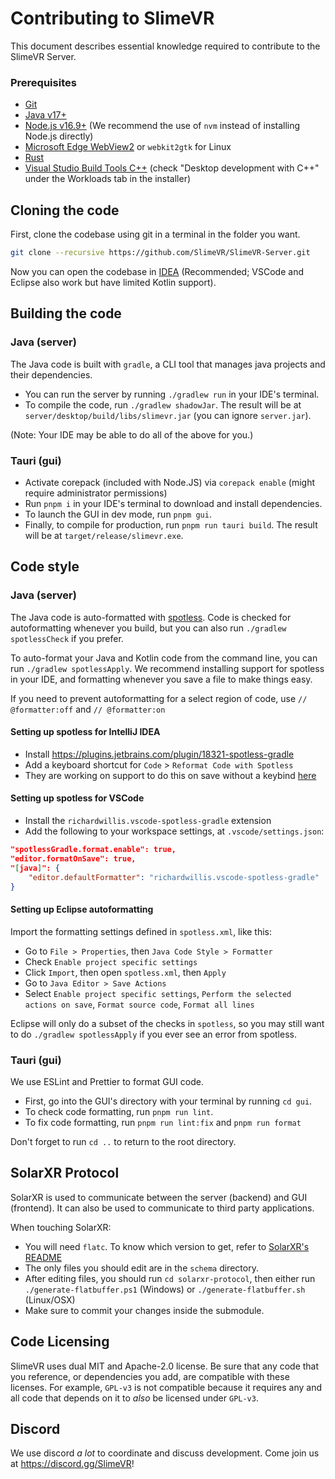 # Contributing to SlimeVR

This document describes essential knowledge required to contribute to the SlimeVR Server.

### Prerequisites

- [Git](https://git-scm.com/downloads)
- [Java v17+](https://adoptium.net/temurin/releases/)
- [Node.js v16.9+](https://nodejs.org) (We recommend the use of `nvm` instead of installing Node.js directly)
- [Microsoft Edge WebView2](https://developer.microsoft.com/en-us/microsoft-edge/webview2/#download-section) or `webkit2gtk` for Linux
- [Rust](https://rustup.rs)
- [Visual Studio Build Tools C++](https://visualstudio.microsoft.com/de/downloads/?cid=learn-navbar-download-cta) (check "Desktop development with C++" under the Workloads tab in the installer)

## Cloning the code
First, clone the codebase using git in a terminal in the folder you want.

```bash
git clone --recursive https://github.com/SlimeVR/SlimeVR-Server.git
```

Now you can open the codebase in [IDEA](https://www.jetbrains.com/idea/download/) (Recommended; VSCode and Eclipse also work but have limited Kotlin support).


## Building the code

### Java (server)

The Java code is built with `gradle`, a CLI tool that manages java projects and their
dependencies.
- You can run the server by running `./gradlew run` in your IDE's terminal.
- To compile the code, run `./gradlew shadowJar`. The result will
be at `server/desktop/build/libs/slimevr.jar` (you can ignore `server.jar`).

(Note: Your IDE may be able to do all of the above for you.)

### Tauri (gui)

- Activate corepack (included with Node.JS) via `corepack enable` (might require administrator permissions)
- Run `pnpm i` in your IDE's terminal to download and install dependencies.
- To launch the GUI in dev mode, run `pnpm gui`.
- Finally, to compile for production, run `pnpm run tauri build`. The result
will be at `target/release/slimevr.exe`.

## Code style

### Java (server)

The Java code is auto-formatted with [spotless](https://github.com/diffplug/spotless/tree/main/plugin-gradle).
Code is checked for autoformatting whenever you build, but you can also run
`./gradlew spotlessCheck` if you prefer.

To auto-format your Java and Kotlin code from the command line, you can run `./gradlew spotlessApply`.
We recommend installing support for spotless in your IDE, and formatting
whenever you save a file to make things easy.

If you need to prevent autoformatting for a select region of code, use
`// @formatter:off` and `// @formatter:on`

#### Setting up spotless for IntelliJ IDEA
* Install https://plugins.jetbrains.com/plugin/18321-spotless-gradle
* Add a keyboard shortcut for `Code` > `Reformat Code with Spotless`
* They are working on support to do this on save without a keybind
  [here](https://github.com/ragurney/spotless-intellij-gradle/issues/8)

#### Setting up spotless for VSCode
* Install the `richardwillis.vscode-spotless-gradle` extension
* Add the following to your workspace settings, at `.vscode/settings.json`:
```json
"spotlessGradle.format.enable": true,
"editor.formatOnSave": true,
"[java]": {
	"editor.defaultFormatter": "richardwillis.vscode-spotless-gradle"
}
```

#### Setting up Eclipse autoformatting
Import the formatting settings defined in `spotless.xml`, like this:
* Go to `File > Properties`, then `Java Code Style > Formatter`
* Check `Enable project specific settings`
* Click `Import`, then open `spotless.xml`, then `Apply`
* Go to `Java Editor > Save Actions`
* Select `Enable project specific settings`, `Perform the selected actions on save`,
`Format source code`, `Format all lines`

Eclipse will only do a subset of the checks in `spotless`, so you may still want to do
`./gradlew spotlessApply` if you ever see an error from spotless.

### Tauri (gui)

We use ESLint and Prettier to format GUI code.
- First, go into the GUI's directory with your terminal by running `cd gui`.
- To check code formatting, run `pnpm run lint`.
- To fix code formatting, run `pnpm run lint:fix` and `pnpm run format`

Don't forget to run `cd ..` to return to the root directory.

## SolarXR Protocol

SolarXR is used to communicate between the server (backend) and GUI (frontend).
It can also be used to communicate to third party applications.

When touching SolarXR:
- You will need `flatc`. To know which version to get, refer to
[SolarXR's README](https://github.com/SlimeVR/SolarXR-Protocol/blob/main/README.md#flatc)
- The only files you should edit are in the `schema` directory.
- After editing files, you should run `cd solarxr-protocol`, then either run
`./generate-flatbuffer.ps1` (Windows) or `./generate-flatbuffer.sh` (Linux/OSX)
- Make sure to commit your changes inside the submodule.

## Code Licensing
SlimeVR uses dual MIT and Apache-2.0 license. Be sure that any code that you reference,
or dependencies you add, are compatible with these licenses. For example, `GPL-v3` is
not compatible because it requires any and all code that depends on it to *also* be
licensed under `GPL-v3`.

## Discord
We use discord *a lot* to coordinate and discuss development. Come join us at
https://discord.gg/SlimeVR!
